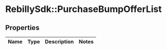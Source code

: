# RebillySdk::PurchaseBumpOfferList

## Properties
Name | Type | Description | Notes
------------ | ------------- | ------------- | -------------

